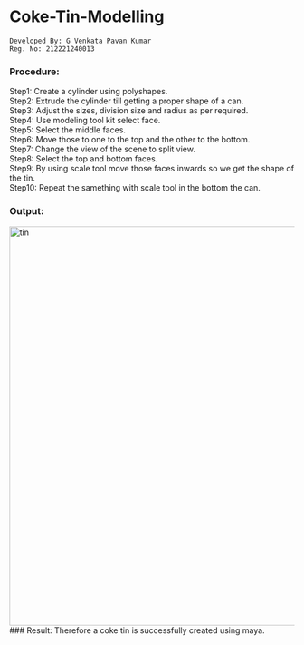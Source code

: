 # Coke-Tin-Modelling
```
Developed By: G Venkata Pavan Kumar
Reg. No: 212221240013
```
### Procedure:
Step1: Create a cylinder using polyshapes.</br>
Step2: Extrude the cylinder till getting a proper shape of a can.</br>
Step3: Adjust the sizes, division size and radius as per required.</br>
Step4: Use modeling tool kit select face.</br>
Step5: Select the middle faces.</br>
Step6: Move those to one to the top and the other to the bottom.</br>
Step7: Change the view of the scene to split view.</br>
Step8: Select the top and bottom faces.</br>
Step9: By using scale tool move those faces inwards so we get the shape of the tin.</br>
Step10: Repeat the samething with scale tool in the bottom the can.</br>

### Output:
<img width="704" alt="tin" src="https://user-images.githubusercontent.com/94827772/207769022-3d098a05-9a2f-4c8a-895d-2eefef454b50.png">
### Result:
Therefore a coke tin is successfully created using maya.
